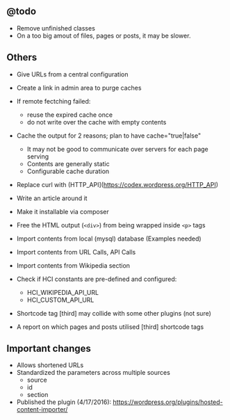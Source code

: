 ## @todo

 * Remove unfinished classes
 * On a too big amout of files, pages or posts, it may be slower.

## Others

 * Give URLs from a central configuration
 * Create a link in admin area to purge caches
 * If remote fectching failed:
    - reuse the expired cache once
    - do not write over the cache with empty contents
 * Cache the output for 2 reasons; plan to have cache="true|false" 
    - It may not be good to communicate over servers for each page serving
    - Contents are generally static
    - Configurable cache duration

 * Replace curl with (HTTP_API](https://codex.wordpress.org/HTTP_API)
 * Write an article around it
 * Make it installable via composer
 * Free the HTML output (`<div>`) from being wrapped inside `<p>` tags
 * Import contents from local (mysql) database (Examples needed)
 * Import contents from URL Calls, API Calls
 * Import contents from Wikipedia section
 * Check if HCI constants are pre-defined and configured:
   - HCI_WIKIPEDIA_API_URL
   - HCI_CUSTOM_API_URL
 * Shortcode tag [third] may collide with some other plugins (not sure)
 * A report on which pages and posts utilised [third] shortcode tags


## Important changes

 * Allows shortened URLs
 * Standardized the parameters across multiple sources
   - source
   - id
   - section
  * Published the plugin (4/17/2016): https://wordpress.org/plugins/hosted-content-importer/
